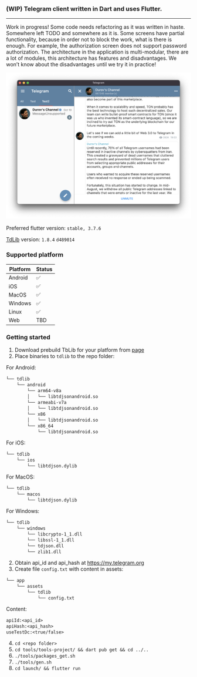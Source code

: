 
### (WIP) Telegram client written in Dart and uses Flutter.
---

Work in progress! Some code needs refactoring as it was written in haste. Somewhere left TODO and somewhere as it is. Some screens have partial functionality, because in order not to block the work, what is there is enough. For example, the authorization screen does not support password authorization. The architecture in the application is multi-modular, there are a lot of modules, this architecture has features and disadvantages. We won’t know about the disadvantages until we try it in practice!

<img src='res/telegram_picture.png' width='800'>

Preferred flutter version: `stable, 3.7.6`

[TdLib](https://github.com/tdlib/td) version: `1.8.4` `d489014`

### Supported platform
|Platform| Status|
|-|-|
|Android|✅|
|iOS|✅|
|MacOS|✅|
|Windows|✅|
|Linux|✅|
|Web|TBD|

### Getting started

1. Download prebuild TbLib for your platform from [page](https://github.com/ivk1800/td-json-client-prebuilt/releases)
2. Place binaries to `tdlib` to the repo folder:

For Android:
```
└── tdlib 
    └── android 
        └── arm64-v8a
        │   └── libtdjsonandroid.so
        └── armeabi-v7a
        │   └── libtdjsonandroid.so
        └── x86
        │   └── libtdjsonandroid.so
        └── x86_64
            └── libtdjsonandroid.so
```
For iOS:
```
└── tdlib 
    └── ios 
        └── libtdjson.dylib
```
For MacOS:
```
└── tdlib 
    └── macos 
        └── libtdjson.dylib
```
For Windows:
```
└── tdlib 
    └── windows 
        └── libcrypto-1_1.dll
        └── libssl-1_1.dll
        └── tdjson.dll
        └── zlib1.dll
```

2. Obtain api_id and api_hash at https://my.telegram.org
3. Create file `config.txt` with content in assets:
```
└── app 
    └── assets 
        └── tdlib
            └── config.txt
```
Content:
```
apiId:<api_id>
apiHash:<api_hash>
useTestDc:<true/false>
```
4. `cd <repo folder>`
5. `cd tools/tools-project/ && dart pub get && cd ../..`
6. `./tools/packages_get.sh`
7. `./tools/gen.sh`
8. `cd launch/ && flutter run `
